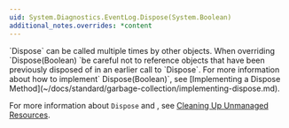 ```yaml
---
uid: System.Diagnostics.EventLog.Dispose(System.Boolean)
additional_notes.overrides: *content
---
```


<p>
      `Dispose` can be called multiple times by other objects. When overriding `Dispose(Boolean) `be careful not to reference objects that have been previously disposed of in an earlier call to `Dispose`. For more information about how to implement` Dispose(Boolean)`, see [Implementing a Dispose Method](~/docs/standard/garbage-collection/implementing-dispose.md).  
  
 For more information about `Dispose` and <xref href="System.Object.Finalize"></xref>, see [Cleaning Up Unmanaged Resources](~/docs/standard/garbage-collection/unmanaged.md).</p>



